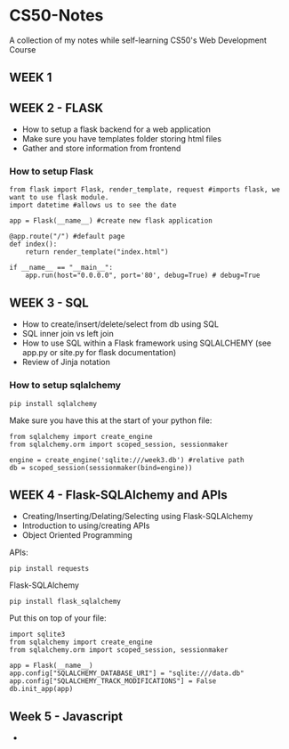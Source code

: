 # CS50-Notes
A collection of my notes while self-learning CS50's Web Development Course


## WEEK 1

## WEEK 2 - FLASK
* How to setup a flask backend for a web application
* Make sure you have templates folder storing html files
* Gather and store information from frontend

### How to setup Flask

```
from flask import Flask, render_template, request #imports flask, we want to use flask module. 
import datetime #allows us to see the date

app = Flask(__name__) #create new flask application

@app.route("/") #default page
def index():
	return render_template("index.html")

if __name__ == "__main__":
    app.run(host="0.0.0.0", port='80', debug=True) # debug=True
```

## WEEK 3 - SQL

* How to create/insert/delete/select from db using SQL
* SQL inner join vs left join
* How to use SQL within a Flask framework using SQLALCHEMY (see app.py or site.py for flask documentation)
* Review of Jinja notation 

### How to setup sqlalchemy

```
pip install sqlalchemy
```
Make sure you have this at the start of your python file:

```
from sqlalchemy import create_engine
from sqlalchemy.orm import scoped_session, sessionmaker

engine = create_engine('sqlite:///week3.db') #relative path
db = scoped_session(sessionmaker(bind=engine))
```

## WEEK 4 - Flask-SQLAlchemy and APIs

* Creating/Inserting/Delating/Selecting using Flask-SQLAlchemy
* Introduction to using/creating APIs
* Object Oriented Programming

APIs:

```
pip install requests
```

Flask-SQLAlchemy

```
pip install flask_sqlalchemy
```

Put this on top of your file:

```
import sqlite3
from sqlalchemy import create_engine
from sqlalchemy.orm import scoped_session, sessionmaker

app = Flask(__name__)
app.config["SQLALCHEMY_DATABASE_URI"] = "sqlite:///data.db"
app.config["SQLALCHEMY_TRACK_MODIFICATIONS"] = False
db.init_app(app)
```

## Week 5 - Javascript

* 